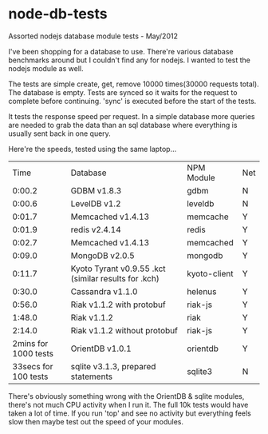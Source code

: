 node-db-tests
=============

Assorted nodejs database module tests - May/2012


I've been shopping for a database to use.  There're various database benchmarks around but I couldn't find any for nodejs.  I wanted to test the nodejs module as well.

The tests are simple create, get, remove 10000 times(30000 requests total). The database is empty.  Tests are synced so it waits for the request to complete before continuing.  'sync' is executed before the start of the tests.

It tests the response speed per request.  In a simple database more queries are needed to grab the data than an sql database where everything is usually sent back in one query.

Here're the speeds, tested using the same laptop...

<table>
<tr><td>Time</td><td>Database</td><td>NPM Module</td><td>Net</td></tr>
<tr><td>0:00.2</td><td>GDBM v1.8.3</td><td>gdbm</td><td>N</td></tr>
<tr><td>0:00.6</td><td>LevelDB v1.2</td><td>leveldb</td><td>N</td></tr>
<tr><td>0:01.7</td><td>Memcached v1.4.13</td><td>memcache</td><td>Y</td></tr>
<tr><td>0:01.9</td><td>redis v2.4.14</td><td>redis</td><td>Y</td></tr>
<tr><td>0:02.7</td><td>Memcached v1.4.13</td><td>memcached</td><td>Y</td></tr>
<tr><td>0:09.0</td><td>MongoDB v2.0.5</td><td>mongodb</td><td>Y</td></tr>
<tr><td>0:11.7</td><td>Kyoto Tyrant v0.9.55 .kct (similar results for .kch)</td><td>kyoto-client</td><td>Y</td></tr>
<tr><td>0:30.0</td><td>Cassandra v1.1.0</td><td>helenus</td><td>Y</td></tr>
<tr><td>0:56.0</td><td>Riak v1.1.2 with protobuf</td><td>riak-js</td><td>Y</td></tr>
<tr><td>1:48.0</td><td>Riak v1.1.2</td><td>riak</td><td>Y</td></tr>
<tr><td>2:14.0</td><td>Riak v1.1.2 without protobuf</td><td>riak-js</td><td>Y</td></tr>
<tr><td>2mins for 1000 tests</td><td>OrientDB v1.0.1</td><td>orientdb</td><td>Y</td></tr>
<tr><td>33secs for 100 tests</td><td>sqlite v3.1.3, prepared statements</td><td>sqlite3</td><td>N</td></tr>
</table>

There's obviously something wrong with the OrientDB & sqlite modules, there's not much CPU activity when I run it.  The full 10k tests would have taken a lot of time.  If you run 'top' and see no activity but everything feels slow then maybe test out the speed of your modules.

